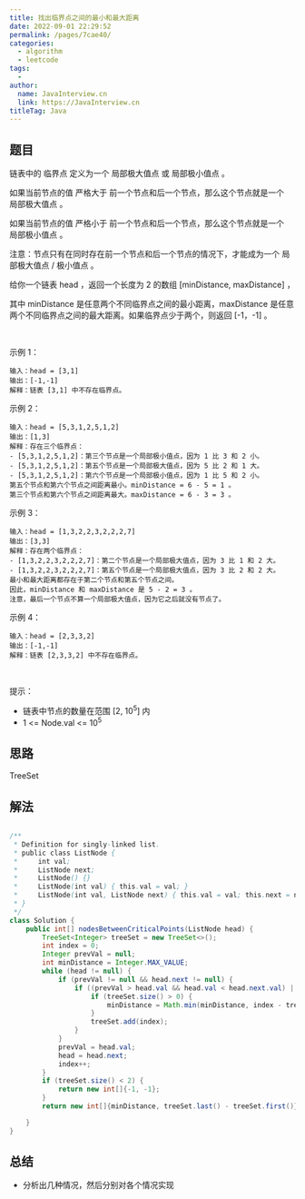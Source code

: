 ```yaml
---
title: 找出临界点之间的最小和最大距离
date: 2022-09-01 22:29:52
permalink: /pages/7cae40/
categories:
  - algorithm
  - leetcode
tags:
  - 
author: 
  name: JavaInterview.cn
  link: https://JavaInterview.cn
titleTag: Java
---
```


## 题目

链表中的 临界点 定义为一个 局部极大值点 或 局部极小值点 。

如果当前节点的值 严格大于 前一个节点和后一个节点，那么这个节点就是一个  局部极大值点 。

如果当前节点的值 严格小于 前一个节点和后一个节点，那么这个节点就是一个  局部极小值点 。

注意：节点只有在同时存在前一个节点和后一个节点的情况下，才能成为一个 局部极大值点 / 极小值点 。

给你一个链表 head ，返回一个长度为 2 的数组 [minDistance, maxDistance] ，

其中 minDistance 是任意两个不同临界点之间的最小距离，maxDistance 是任意两个不同临界点之间的最大距离。如果临界点少于两个，则返回 [-1，-1] 。

 

示例 1：



    输入：head = [3,1]
    输出：[-1,-1]
    解释：链表 [3,1] 中不存在临界点。
示例 2：



    输入：head = [5,3,1,2,5,1,2]
    输出：[1,3]
    解释：存在三个临界点：
    - [5,3,1,2,5,1,2]：第三个节点是一个局部极小值点，因为 1 比 3 和 2 小。
    - [5,3,1,2,5,1,2]：第五个节点是一个局部极大值点，因为 5 比 2 和 1 大。
    - [5,3,1,2,5,1,2]：第六个节点是一个局部极小值点，因为 1 比 5 和 2 小。
    第五个节点和第六个节点之间距离最小。minDistance = 6 - 5 = 1 。
    第三个节点和第六个节点之间距离最大。maxDistance = 6 - 3 = 3 。
示例 3：



    输入：head = [1,3,2,2,3,2,2,2,7]
    输出：[3,3]
    解释：存在两个临界点：
    - [1,3,2,2,3,2,2,2,7]：第二个节点是一个局部极大值点，因为 3 比 1 和 2 大。
    - [1,3,2,2,3,2,2,2,7]：第五个节点是一个局部极大值点，因为 3 比 2 和 2 大。
    最小和最大距离都存在于第二个节点和第五个节点之间。
    因此，minDistance 和 maxDistance 是 5 - 2 = 3 。
    注意，最后一个节点不算一个局部极大值点，因为它之后就没有节点了。
示例 4：



    输入：head = [2,3,3,2]
    输出：[-1,-1]
    解释：链表 [2,3,3,2] 中不存在临界点。
 

提示：

- 链表中节点的数量在范围 [2, 10<sup>5</sup>] 内
- 1 <= Node.val <= 10<sup>5</sup>



## 思路

TreeSet

## 解法
```java

/**
 * Definition for singly-linked list.
 * public class ListNode {
 *     int val;
 *     ListNode next;
 *     ListNode() {}
 *     ListNode(int val) { this.val = val; }
 *     ListNode(int val, ListNode next) { this.val = val; this.next = next; }
 * }
 */
class Solution {
    public int[] nodesBetweenCriticalPoints(ListNode head) {
        TreeSet<Integer> treeSet = new TreeSet<>();
        int index = 0;
        Integer prevVal = null;
        int minDistance = Integer.MAX_VALUE;
        while (head != null) {
            if (prevVal != null && head.next != null) {
                if ((prevVal > head.val && head.val < head.next.val) || (prevVal < head.val && head.val > head.next.val)) {
                    if (treeSet.size() > 0) {
                        minDistance = Math.min(minDistance, index - treeSet.last());
                    }
                    treeSet.add(index);
                }
            }
            prevVal = head.val;
            head = head.next;
            index++;
        }
        if (treeSet.size() < 2) {
            return new int[]{-1, -1};
        }
        return new int[]{minDistance, treeSet.last() - treeSet.first()};

    }
}
```

## 总结

- 分析出几种情况，然后分别对各个情况实现 
